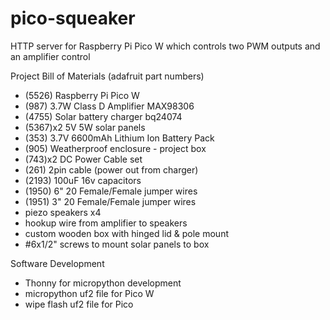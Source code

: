 # pico-squeaker
HTTP server for Raspberry Pi Pico W which controls two PWM outputs and an amplifier control

Project Bill of Materials (adafruit part numbers)

- (5526) Raspberry Pi Pico W
- (987) 3.7W Class D Amplifier MAX98306
- (4755) Solar battery charger bq24074
- (5367)x2 5V 5W solar panels
- (353) 3.7V 6600mAh Lithium Ion Battery Pack
- (905) Weatherproof enclosure - project box
- (743)x2 DC Power Cable set
- (261) 2pin cable (power out from charger)
- (2193) 100uF 16v capacitors
- (1950) 6" 20 Female/Female jumper wires
- (1951) 3" 20 Female/Female jumper wires
- piezo speakers x4
- hookup wire from amplifier to speakers
- custom wooden box with hinged lid & pole mount
- #6x1/2" screws to mount solar panels to box

Software Development

- Thonny for micropython development
- micropython uf2 file for Pico W
- wipe flash uf2 file for Pico


